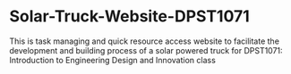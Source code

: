 # Solar-Truck-Website-DPST1071
This is task managing and quick resource access website to facilitate the development and building process of a solar powered truck for DPST1071: Introduction to Engineering Design and Innovation class
